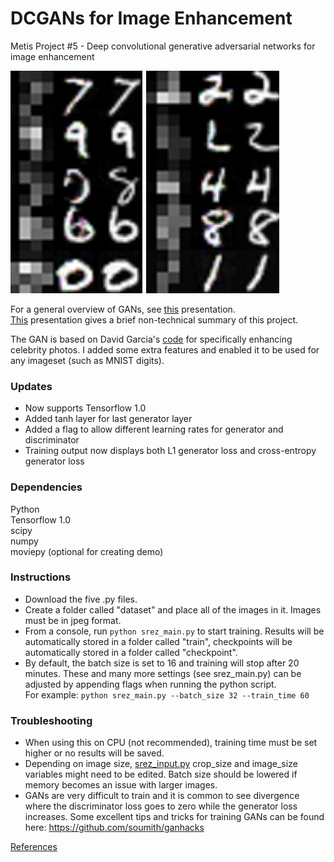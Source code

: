 # DCGANs for Image Enhancement
Metis Project #5 - Deep convolutional generative adversarial networks for image enhancement  

![mnist-digits](mnist-digits.png)

For a general overview of GANs, see [this](Generative%20Adversarial%20Networks.pdf) presentation.  
[This](https://github.com/K-Du/Generative-Adversarial-Network/blob/master/Image%20Enhancement%20Using%20Deep%20Learning.pdf) presentation gives a brief non-technical summary of this project.

The GAN is based on David Garcia's [code](https://github.com/david-gpu/srez) for specifically enhancing celebrity photos.
I added some extra features and enabled it to be used for any imageset (such as MNIST digits).

### Updates
- Now supports Tensorflow 1.0
- Added tanh layer for last generator layer
- Added a flag to allow different learning rates for generator and discriminator
- Training output now displays both L1 generator loss and cross-entropy generator loss

### Dependencies
Python  
Tensorflow 1.0  
scipy  
numpy  
moviepy (optional for creating demo)


### Instructions
- Download the five .py files. 
- Create a folder called "dataset" and place all of the images in it. Images must be in jpeg format. 
- From a console, run `python srez_main.py` to start training. Results will be automatically stored in a folder called "train", checkpoints will be automatically stored in a folder called "checkpoint".
- By default, the batch size is set to 16 and training will stop after 20 minutes. These and many more settings (see srez_main.py) can be adjusted by appending flags when running the python script.  
For example: `python srez_main.py --batch_size 32 --train_time 60`  

### Troubleshooting
- When using this on CPU (not recommended), training time must be set higher or no results will be saved.
- Depending on image size, [srez_input.py](srez_input.py) crop_size and image_size variables might need to be edited. Batch size should be lowered if memory becomes an issue with larger images.
- GANs are very difficult to train and it is common to see divergence where the discriminator loss goes to zero while the generator loss increases. Some excellent tips and tricks for training GANs can be found here: https://github.com/soumith/ganhacks


[References](References.md)

